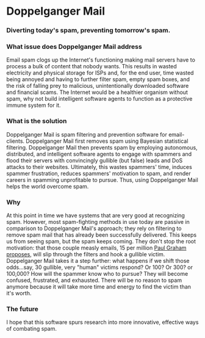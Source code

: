 # Doppelganger Mail

### Diverting today's spam, preventing tomorrow's spam.



### What issue does Doppelganger Mail address

Email spam clogs up the Internet's functioning making mail servers have to process a bulk of content that nobody wants. This results in wasted electricity and physical storage for ISPs and, for the end user, time wasted being annoyed and having to further filter spam, empty spam boxes, and the risk of falling prey to malicious, unintentionally downloaded software and financial scams. The Internet would be a healthier organism without spam, why not build intelligent software agents to function as a protective immune system for it.

### What is the solution

Doppelganger Mail is spam filtering and prevention software for email-clients. Doppelganger Mail first removes spam using Bayesian statistical filtering. Doppelganger Mail then prevents spam by employing autonomous, distributed, and intelligent software agents to engage with spammers and flood their servers with convincingly gullible (but false) leads and DoS attacks to their websites. Ultimately, this wastes spammers' time, induces spammer frustration, reduces spammers' motivation to spam, and render careers in spamming unprofitable to pursue. Thus, using Doppelganger Mail helps the world overcome spam.

### Why

At this point in time we have systems that are very good at recognizing spam. However, most spam-fighting methods in use today are passive in comparison to Doppelganger Mail's approach; they rely on filtering to remove spam mail that has already been successfully delivered. This keeps us from seeing spam, but the spam keeps coming. They don't stop the root motivation: that those couple measly emails, 15 per million [Paul Graham proposes](http://www.paulgraham.com/spam.html), will slip through the filters and hook a gullible victim. Doppelganger Mail takes it a step further: what happens if we shift those odds...say, 30 gullible, very "human" victims respond? Or 100? Or 300? or 100,000? How will the spammer know who to pursue? They will become confused, frustrated, and exhausted. There will be no reason to spam anymore because it will take more time and energy to find the victim than it's worth.

### The future
  
I hope that this software spurs research into more innovative, effective ways of combating spam.
